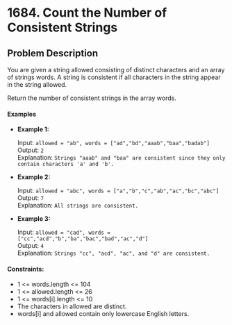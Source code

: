 # 1684. Count the Number of Consistent Strings

## Problem Description

You are given a string allowed consisting of distinct characters and an array of strings words. A string is consistent if all characters in the string appear in the string allowed.

Return the number of consistent strings in the array words.

#### Examples 

- **Example 1:**

    Input: `allowed = "ab", words = ["ad","bd","aaab","baa","badab"]`\
    Output: `2`\
    Explanation: `Strings "aaab" and "baa" are consistent since they only contain characters 'a' and 'b'.`

- **Example 2:**

    Input: `allowed = "abc", words = ["a","b","c","ab","ac","bc","abc"]`\
    Output: `7`\
    Explanation: `All strings are consistent.`

- **Example 3:**

    Input: `allowed = "cad", words = ["cc","acd","b","ba","bac","bad","ac","d"]`\
    Output: `4`\
    Explanation: `Strings "cc", "acd", "ac", and "d" are consistent.`
 

#### Constraints:

- 1 <= words.length <= 104
- 1 <= allowed.length <= 26
- 1 <= words[i].length <= 10
- The characters in allowed are distinct.
- words[i] and allowed contain only lowercase English letters.